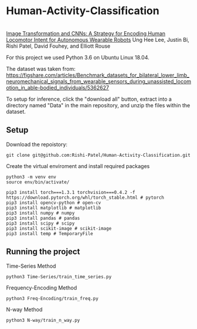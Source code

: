 # Human-Activity-Classification
<br> [Image Transformation and CNNs: A Strategy for Encoding Human Locomotor Intent for Autonomous Wearable Robots](https://ieeexplore.ieee.org/abstract/document/9134897)
Ung Hee Lee, Justin Bi, Rishi Patel, David Fouhey, and Elliott Rouse

For this project we used Python 3.6 on Ubuntu Linux 18.04.

The dataset was taken from: https://figshare.com/articles/Benchmark_datasets_for_bilateral_lower_limb_neuromechanical_signals_from_wearable_sensors_during_unassisted_locomotion_in_able-bodied_individuals/5362627

To setup for inference, click the "download all" button, extract into a directory named "Data" in the main repository, and unzip the files within the dataset.

## Setup

Download the repoistory:

```
git clone git@github.com:Rishi-Patel/Human-Activity-Classification.git
```

Create the virtual enviroment and install required packages

```
python3 -m venv env
source env/bin/activate/

pip3 install torch===1.3.1 torchvision===0.4.2 -f https://download.pytorch.org/whl/torch_stable.html # pytorch
pip3 install opencv-python # open-cv
pip3 install matplotlib # matplotlib
pip3 install numpy # numpy
pip3 install pandas # pandas
pip3 install scipy # scipy
pip3 install scikit-image # scikit-image
pip3 install temp # TemporaryFile
```

## Running the project
Time-Series Method
```
python3 Time-Series/train_time_series.py
```

Frequency-Encoding Method
```
python3 Freq-Encoding/train_freq.py
```

N-way Method
```
python3 N-way/train_n_way.py
